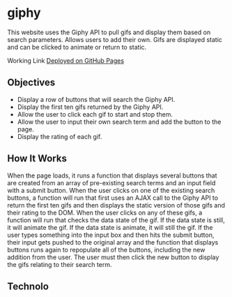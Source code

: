 # giphy
This website uses the Giphy API to pull gifs and display them based on search parameters. Allows users to add their own. Gifs are displayed static and can be clicked to animate or return to static.

Working Link
[Deployed on GitHub Pages](https://celupanow.github.io/giphy)

## Objectives

 - Display a row of buttons that will search the Giphy API.
 - Display the first ten gifs returned by the Giphy API.
 - Allow the user to click each gif to start and stop them.
 - Allow the user to input their own search term and add the button to the page.
 - Display the rating of each gif.
 
## How It Works
When the page loads, it runs a function that displays several buttons that are created from an array of pre-existing search terms and an input field with a submit button. When the user clicks on one of the existing search buttons, a function will run that first uses an AJAX call to the Giphy API to return the first ten gifs and then displays the static version of those gifs and their rating to the DOM. When the user clicks on any of these gifs, a function will run that checks the data state of the gif. If the data state is still, it will animate the gif. If the data state is animate, it will still the gif. If the user types something into the input box and then hits the submit button, their input gets pushed to the original array and the function that displays buttons runs again to repopulate all of the buttons, including the new addition from the user. The user must then click the new button to display the gifs relating to their search term.

## Technolo

<!--stackedit_data:
eyJoaXN0b3J5IjpbNzQ4MjIzMjgxXX0=
-->